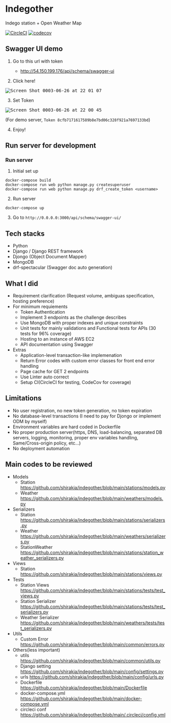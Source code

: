 # Indegother

Indego station + Open Weather Map

[![CircleCI](https://circleci.com/gh/shirakia/indegother/tree/main.svg?style=svg)](https://circleci.com/gh/shirakia/indegother/tree/main)
[![codecov](https://codecov.io/gh/shirakia/indegother/branch/main/graph/badge.svg?token=MSHF4XNC7K)](https://codecov.io/gh/shirakia/indegother)

## Swagger UI demo

1. Go to this url with token
    - http://54.150.199.176/api/schema/swagger-ui

2. Click here!

<kbd>![Screen Shot 0003-06-26 at 22 01 07](https://user-images.githubusercontent.com/728375/123513835-66b7ee00-d6ca-11eb-9af9-7c11cd549864.png)</kbd>

3. Set Token

<kbd>![Screen Shot 0003-06-26 at 22 00 45](https://user-images.githubusercontent.com/728375/123513824-599aff00-d6ca-11eb-98e0-51602cfb2207.png)</kbd>

(For demo server, `Token 8cfb7171617589b8e7bd06c328f921a7697133bd`)

4. Enjoy!

## Run server for development

### Run server

1. Initial set up
```
docker-compose build
docker-compose run web python manage.py createsuperuser
docker-compose run web python manage.py drf_create_token <username>
```

2. Run server
```
docker-compose up
```

3. Go to `http://0.0.0.0:3000/api/schema/swagger-ui/`

## Tech stacks
- Python
- Django / Django REST framework
- Djongo (Object Document Mapper)
- MongoDB
- drf-spectacular (Swagger doc auto generation)

## What I did
- Requirement clarification (Request volume, ambiguas specification, hosting preference)
- For minimum requiements
    - Token Authentication
    - Implement 3 endpoints as the challenge describes
    - Use MongoDB with proper indexes and unique constraints
    - Unit tests for mainly validations and Functional tests for APIs (30 tests for 96% coverage)
    - Hosting to an instance of AWS EC2
    - API documentation using Swagger
- Extras
    - Application-level transaction-like implemenation
    - Return Error codes with custom error classes for front end error handling
    - Page cache for GET 2 endpoints
    - Use Linter auto correct
    - Setup CI(CircleCI for testing, CodeCov for coverage)

## Limitations
- No user registration, no new token generation, no token expiration
- No database-level transactions (I need to pay for Djongo or implement ODM by myself)
- Environment variables are hard coded in Dockerfile
- No proper production server(https, DNS, load-balancing, separated DB servers, logging, monitoring, proper env variables handling, Same/Cross-origin policy, etc...)
- No deployment automation

## Main codes to be reviewed
- Models
    - Station https://github.com/shirakia/indegother/blob/main/stations/models.py
    - Weather https://github.com/shirakia/indegother/blob/main/weathers/models.py
- Serializers
    - Station https://github.com/shirakia/indegother/blob/main/stations/serializers.py
    - Weather https://github.com/shirakia/indegother/blob/main/weathers/serializers.py
    - StationWeather https://github.com/shirakia/indegother/blob/main/stations/station_weather_serializers.py
- Views
    - Station https://github.com/shirakia/indegother/blob/main/stations/views.py
- Tests
    - Station Views      https://github.com/shirakia/indegother/blob/main/stations/tests/test_views.py
    - Station Serializer https://github.com/shirakia/indegother/blob/main/stations/tests/test_serializers.py
    - Weather Serializer https://github.com/shirakia/indegother/blob/main/weathers/tests/test_serializers.py
- Utils
    - Custom Error https://github.com/shirakia/indegother/blob/main/common/errors.py
- Others(less important)
    - utils https://github.com/shirakia/indegother/blob/main/common/utils.py
    - Django setting https://github.com/shirakia/indegother/blob/main/config/settings.py
    - urls https://github.com/shirakia/indegother/blob/main/config/urls.py
    - Dockerfile https://github.com/shirakia/indegother/blob/main/Dockerfile
    - docker-compose.yml https://github.com/shirakia/indegother/blob/main/docker-compose.yml
    - circleci conf https://github.com/shirakia/indegother/blob/main/.circleci/config.yml
